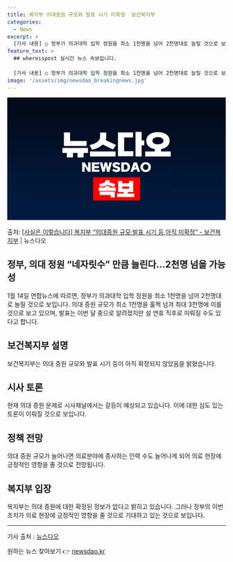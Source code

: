 ```yaml
---
title: 복지부 의대증원 규모와 발표 시기 미확정  보건복지부
categories:
  - News
excerpt: >
  [기사 내용] ○ 정부가 의과대학 입학 정원을 최소 1천명을 넘어 2천명대로 늘릴 것으로 보여 - 이번 의대…
feature_text: >
  ## whereispost 실시간 뉴스 속보입니다.

  [기사 내용] ○ 정부가 의과대학 입학 정원을 최소 1천명을 넘어 2천명대로 늘릴 것으로 보여 - 이번 의대…
image: '/assets/img/newsdao_breakingnews.jpg'
---
```


![뉴스다오 속보](/assets/img/newsdao_breakingnews.jpg)

<p>출처: <a href="https://newsdao.kr/3003" rel="dofollow">[사실은 이렇습니다] 복지부 “의대증원 규모·발표 시기 등 아직 미확정” - 보건복지부</a> | 뉴스다오</p>

<h2>정부, 의대 정원 “네자릿수” 만큼 늘린다…2천명 넘을 가능성</h2>
<p data-ke-size="size16">1월 14일 연합뉴스에 따르면, 정부가 의과대학 입학 정원을 최소 1천명을 넘어 2천명대로 늘릴 것으로 보입니다. 의대 증원 규모가 최소 1천명을 훌쩍 넘겨 최대 3천명에 이를 것으로 보고 있으며, 발표는 이번 달 중으로 알려졌지만 설 연휴 직후로 미뤄질 수도 있다고 합니다.</p>

<h2 data-ke-size="size26">보건복지부 설명</h2>
<p data-ke-size="size16">보건복지부는 의대 증원 규모와 발표 시기 등이 아직 확정되지 않았음을 밝혔습니다.</p>

<h2 data-ke-size="size26">시사 토론</h2>
<p data-ke-size="size16">현재 의대 증원 문제로 시사채널에서는 갈등이 예상되고 있습니다. 이에 대한 심도 있는 토론이 이뤄질 것으로 보입니다.</p>

<h2 data-ke-size="size26">정책 전망</h2>
<p data-ke-size="size16">의대 증원 규모가 늘어나면 의료분야에 종사하는 인력 수도 늘어나게 되어 의료 현장에 긍정적인 영향을 줄 것으로 전망됩니다.</p>

<h2 data-ke-size="size26">복지부 입장</h2>
<p data-ke-size="size16">복지부는 의대 증원에 대한 확정된 정보가 없다고 밝히고 있습니다. 그러나 정부의 이번 조치가 의료 현장에 긍정적인 영향을 줄 것으로 기대하고 있는 것으로 보입니다.</p>

<hr>
<p data-ke-size="size16">기사 출처 : <a href="https://newsdao.kr/3003">뉴스다오</a></p> 

원하는 뉴스 찾아보기 👉 <a href="https://newsdao.kr" rel="dofollow">newsdao.kr</a>


